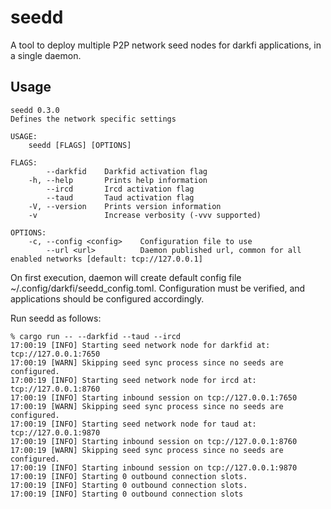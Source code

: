 seedd
==========

A tool to deploy multiple P2P network seed nodes for darkfi applications, in a single daemon.

## Usage

```
seedd 0.3.0
Defines the network specific settings

USAGE:
    seedd [FLAGS] [OPTIONS]

FLAGS:
        --darkfid    Darkfid activation flag
    -h, --help       Prints help information
        --ircd       Ircd activation flag
        --taud       Taud activation flag
    -V, --version    Prints version information
    -v               Increase verbosity (-vvv supported)

OPTIONS:
    -c, --config <config>    Configuration file to use
        --url <url>          Daemon published url, common for all enabled networks [default: tcp://127.0.0.1]
```

On first execution, daemon will create default config file ~/.config/darkfi/seedd_config.toml.
Configuration must be verified, and applications should be configured accordingly.

Run seedd as follows:

```
% cargo run -- --darkfid --taud --ircd
17:00:19 [INFO] Starting seed network node for darkfid at: tcp://127.0.0.1:7650
17:00:19 [WARN] Skipping seed sync process since no seeds are configured.
17:00:19 [INFO] Starting seed network node for ircd at: tcp://127.0.0.1:8760
17:00:19 [INFO] Starting inbound session on tcp://127.0.0.1:7650
17:00:19 [WARN] Skipping seed sync process since no seeds are configured.
17:00:19 [INFO] Starting seed network node for taud at: tcp://127.0.0.1:9870
17:00:19 [INFO] Starting inbound session on tcp://127.0.0.1:8760
17:00:19 [WARN] Skipping seed sync process since no seeds are configured.
17:00:19 [INFO] Starting inbound session on tcp://127.0.0.1:9870
17:00:19 [INFO] Starting 0 outbound connection slots.
17:00:19 [INFO] Starting 0 outbound connection slots.
17:00:19 [INFO] Starting 0 outbound connection slots
```
